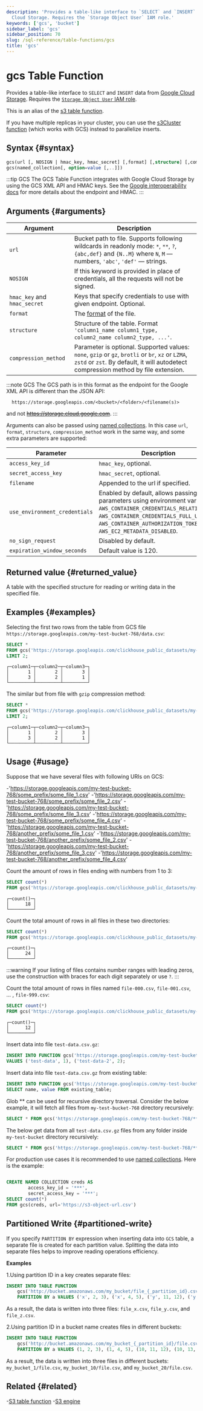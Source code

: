 ```yaml
---
description: 'Provides a table-like interface to `SELECT` and `INSERT` data from Google
  Cloud Storage. Requires the `Storage Object User` IAM role.'
keywords: ['gcs', 'bucket']
sidebar_label: 'gcs'
sidebar_position: 70
slug: /sql-reference/table-functions/gcs
title: 'gcs'
---
```


# gcs Table Function

Provides a table-like interface to `SELECT` and `INSERT` data from [Google Cloud Storage](https://cloud.google.com/storage/). Requires the [`Storage Object User` IAM role](https://cloud.google.com/storage/docs/access-control/iam-roles).

This is an alias of the [s3 table function](../../sql-reference/table-functions/s3.md).

If you have multiple replicas in your cluster, you can use the [s3Cluster function](../../sql-reference/table-functions/s3Cluster.md) (which works with GCS) instead to parallelize inserts.

## Syntax {#syntax}

```sql
gcs(url [, NOSIGN | hmac_key, hmac_secret] [,format] [,structure] [,compression_method])
gcs(named_collection[, option=value [,..]])
```

:::tip GCS
The GCS Table Function integrates with Google Cloud Storage by using the GCS XML API and HMAC keys.
See the [Google interoperability docs]( https://cloud.google.com/storage/docs/interoperability) for more details about the endpoint and HMAC.
:::

## Arguments {#arguments}

| Argument                     | Description                                                                                                                                                                              |
|------------------------------|------------------------------------------------------------------------------------------------------------------------------------------------------------------------------------------|
| `url`                        | Bucket path to file. Supports following wildcards in readonly mode: `*`, `**`, `?`, `{abc,def}` and `{N..M}` where `N`, `M` — numbers, `'abc'`, `'def'` — strings.                       |
| `NOSIGN`                     | If this keyword is provided in place of credentials, all the requests will not be signed.                                                                                                |
| `hmac_key` and `hmac_secret` | Keys that specify credentials to use with given endpoint. Optional.                                                                                                                      |
| `format`                     | The [format](/sql-reference/formats) of the file.                                                                                                                                        |
| `structure`                  | Structure of the table. Format `'column1_name column1_type, column2_name column2_type, ...'`.                                                                                            |
| `compression_method`         | Parameter is optional. Supported values: `none`, `gzip` or `gz`, `brotli` or `br`, `xz` or `LZMA`, `zstd` or `zst`. By default, it will autodetect compression method by file extension. |

:::note GCS
The GCS path is in this format as the endpoint for the Google XML API is different than the JSON API:

```text
  https://storage.googleapis.com/<bucket>/<folder>/<filename(s)>
```

and not ~~<https://storage.cloud.google.com>~~.
:::

Arguments can also be passed using [named collections](operations/named-collections.md). In this case `url`, `format`, `structure`, `compression_method` work in the same way, and some extra parameters are supported:

| Parameter                     | Description                                                                                                                                                                                                                       |
|-------------------------------|-----------------------------------------------------------------------------------------------------------------------------------------------------------------------------------------------------------------------------------|
| `access_key_id`               | `hmac_key`, optional.                                                                                                                                                                                                             |
| `secret_access_key`           | `hmac_secret`, optional.                                                                                                                                                                                                          |
| `filename`                    | Appended to the url if specified.                                                                                                                                                                                                 |
| `use_environment_credentials` | Enabled by default, allows passing extra parameters using environment variables `AWS_CONTAINER_CREDENTIALS_RELATIVE_URI`, `AWS_CONTAINER_CREDENTIALS_FULL_URI`, `AWS_CONTAINER_AUTHORIZATION_TOKEN`, `AWS_EC2_METADATA_DISABLED`. |
| `no_sign_request`             | Disabled by default.                                                                                                                                                                                                              |
| `expiration_window_seconds`   | Default value is 120.                                                                                                                                                                                                             |

## Returned value {#returned_value}

A table with the specified structure for reading or writing data in the specified file.

## Examples {#examples}

Selecting the first two rows from the table from GCS file `https://storage.googleapis.com/my-test-bucket-768/data.csv`:

```sql
SELECT *
FROM gcs('https://storage.googleapis.com/clickhouse_public_datasets/my-test-bucket-768/data.csv.gz', 'CSV', 'column1 UInt32, column2 UInt32, column3 UInt32')
LIMIT 2;
```

```text
┌─column1─┬─column2─┬─column3─┐
│       1 │       2 │       3 │
│       3 │       2 │       1 │
└─────────┴─────────┴─────────┘
```

The similar but from file with `gzip` compression method:

```sql
SELECT *
FROM gcs('https://storage.googleapis.com/clickhouse_public_datasets/my-test-bucket-768/data.csv.gz', 'CSV', 'column1 UInt32, column2 UInt32, column3 UInt32', 'gzip')
LIMIT 2;
```

```text
┌─column1─┬─column2─┬─column3─┐
│       1 │       2 │       3 │
│       3 │       2 │       1 │
└─────────┴─────────┴─────────┘
```

## Usage {#usage}

Suppose that we have several files with following URIs on GCS:

-'<https://storage.googleapis.com/my-test-bucket-768/some_prefix/some_file_1.csv>'
-'<https://storage.googleapis.com/my-test-bucket-768/some_prefix/some_file_2.csv>'
-'<https://storage.googleapis.com/my-test-bucket-768/some_prefix/some_file_3.csv>'
-'<https://storage.googleapis.com/my-test-bucket-768/some_prefix/some_file_4.csv>'
-'<https://storage.googleapis.com/my-test-bucket-768/another_prefix/some_file_1.csv>'
-'<https://storage.googleapis.com/my-test-bucket-768/another_prefix/some_file_2.csv>'
-'<https://storage.googleapis.com/my-test-bucket-768/another_prefix/some_file_3.csv>'
-'<https://storage.googleapis.com/my-test-bucket-768/another_prefix/some_file_4.csv>'

Count the amount of rows in files ending with numbers from 1 to 3:

```sql
SELECT count(*)
FROM gcs('https://storage.googleapis.com/clickhouse_public_datasets/my-test-bucket-768/{some,another}_prefix/some_file_{1..3}.csv', 'CSV', 'column1 UInt32, column2 UInt32, column3 UInt32')
```

```text
┌─count()─┐
│      18 │
└─────────┘
```

Count the total amount of rows in all files in these two directories:

```sql
SELECT count(*)
FROM gcs('https://storage.googleapis.com/clickhouse_public_datasets/my-test-bucket-768/{some,another}_prefix/*', 'CSV', 'column1 UInt32, column2 UInt32, column3 UInt32')
```

```text
┌─count()─┐
│      24 │
└─────────┘
```

:::warning
If your listing of files contains number ranges with leading zeros, use the construction with braces for each digit separately or use `?`.
:::

Count the total amount of rows in files named `file-000.csv`, `file-001.csv`, ... , `file-999.csv`:

```sql
SELECT count(*)
FROM gcs('https://storage.googleapis.com/clickhouse_public_datasets/my-test-bucket-768/big_prefix/file-{000..999}.csv', 'CSV', 'name String, value UInt32');
```

```text
┌─count()─┐
│      12 │
└─────────┘
```

Insert data into file `test-data.csv.gz`:

```sql
INSERT INTO FUNCTION gcs('https://storage.googleapis.com/my-test-bucket-768/test-data.csv.gz', 'CSV', 'name String, value UInt32', 'gzip')
VALUES ('test-data', 1), ('test-data-2', 2);
```

Insert data into file `test-data.csv.gz` from existing table:

```sql
INSERT INTO FUNCTION gcs('https://storage.googleapis.com/my-test-bucket-768/test-data.csv.gz', 'CSV', 'name String, value UInt32', 'gzip')
SELECT name, value FROM existing_table;
```

Glob ** can be used for recursive directory traversal. Consider the below example, it will fetch all files from `my-test-bucket-768` directory recursively:

```sql
SELECT * FROM gcs('https://storage.googleapis.com/my-test-bucket-768/**', 'CSV', 'name String, value UInt32', 'gzip');
```

The below get data from all `test-data.csv.gz` files from any folder inside `my-test-bucket` directory recursively:

```sql
SELECT * FROM gcs('https://storage.googleapis.com/my-test-bucket-768/**/test-data.csv.gz', 'CSV', 'name String, value UInt32', 'gzip');
```

For production use cases it is recommended to use [named collections](operations/named-collections.md). Here is the example:

```sql

CREATE NAMED COLLECTION creds AS
        access_key_id = '***',
        secret_access_key = '***';
SELECT count(*)
FROM gcs(creds, url='https://s3-object-url.csv')
```

## Partitioned Write {#partitioned-write}

If you specify `PARTITION BY` expression when inserting data into `GCS` table, a separate file is created for each partition value. Splitting the data into separate files helps to improve reading operations efficiency.

**Examples**

1.Using partition ID in a key creates separate files:

```sql
INSERT INTO TABLE FUNCTION
    gcs('http://bucket.amazonaws.com/my_bucket/file_{_partition_id}.csv', 'CSV', 'a String, b UInt32, c UInt32')
    PARTITION BY a VALUES ('x', 2, 3), ('x', 4, 5), ('y', 11, 12), ('y', 13, 14), ('z', 21, 22), ('z', 23, 24);
```

As a result, the data is written into three files: `file_x.csv`, `file_y.csv`, and `file_z.csv`.

2.Using partition ID in a bucket name creates files in different buckets:

```sql
INSERT INTO TABLE FUNCTION
    gcs('http://bucket.amazonaws.com/my_bucket_{_partition_id}/file.csv', 'CSV', 'a UInt32, b UInt32, c UInt32')
    PARTITION BY a VALUES (1, 2, 3), (1, 4, 5), (10, 11, 12), (10, 13, 14), (20, 21, 22), (20, 23, 24);
```

As a result, the data is written into three files in different buckets: `my_bucket_1/file.csv`, `my_bucket_10/file.csv`, and `my_bucket_20/file.csv`.

## Related {#related}

-[S3 table function](s3.md)
-[S3 engine](../../engines/table-engines/integrations/s3.md)
